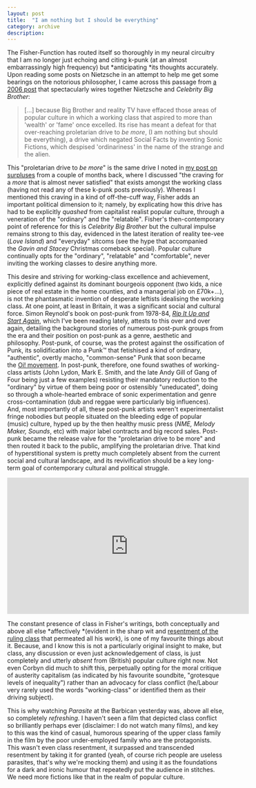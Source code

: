 ```yaml
---
layout: post
title:  "I am nothing but I should be everything"
category: archive
description:
---
```


The Fisher-Function has routed itself so thoroughly in my neural circuitry that I am no longer just echoing and citing k-punk (at an almost embarrassingly high frequency) but *anticipating *its thoughts accurately. Upon reading some posts on Nietzsche in an attempt to help me get some bearings on the notorious philosopher, I came across this passage from [a 2006 post](http://k-punk.abstractdynamics.org/archives/007348.html) that spectacularly wires together Nietzsche and *Celebrity Big Brother*:
<!--description-->

> [...] because Big Brother and reality TV have effaced those areas of popular culture in which a working class that aspired to more than 'wealth' or 'fame' once excelled. Its rise has meant a defeat for that over-reaching proletarian drive to *be more*, (I am nothing but should be everything), a drive which negated Social Facts by inventing Sonic Fictions, which despised 'ordinariness' in the name of the strange and the alien.

This "proletarian drive to *be more*" is the same drive I noted in [my post on surpluses](https://play--time.blogspot.com/2019/12/demand-more-ge2019-and-politics-of.html) from a couple of months back, where I discussed "the craving for a *more* that is almost never satisfied" that exists amongst the working class (having not read any of these k-punk posts previously). Whereas I mentioned this craving in a kind of off-the-cuff way, Fisher adds an important political dimension to it; namely, by explicating how this drive has had to be explicitly *quashed* from capitalist realist popular culture, through a veneration of the "ordinary" and the "relatable". Fisher's then-contemporary point of reference for this is *Celebrity Big Brother* but the cultural impulse remains strong to this day, evidenced in the latest iteration of reality tee-vee (*Love Island*) and "everyday" sitcoms (see the hype that accompanied the *Gavin and Stacey* Christmas comeback special). Popular culture continually opts for the "ordinary", "relatable" and "comfortable", never inviting the working classes to desire anything more.

This desire and striving for working-class excellence and achievement, explicitly defined against its dominant bourgeois opponent (two kids, a nice piece of real estate in the home counties, and a managerial job on £70k+...), is not the phantasmatic invention of desperate leftists idealising the working class. At one point, at least in Britain, it was a significant social and cultural force. Simon Reynold's book on post-punk from 1978-84, *[Rip It Up and Start Again](https://www.faber.co.uk/9780571215706-rip-it-up-and-start-again.html)*, which I've been reading lately, attests to this over and over again, detailing the background stories of numerous post-punk groups from the era and their position on post-punk as a genre, aesthetic and philosophy. Post-punk, of course, was the protest against the ossification of Punk, its solidification into a Punk™ that fetishised a kind of ordinary, "authentic", overtly macho, "common-sense" Punk that soon became the [Oi! movement](https://en.wikipedia.org/wiki/Oi!). In post-punk, therefore, one found swathes of working-class artists (John Lydon, Mark E. Smith, and the late Andy Gill of Gang of Four being just a few examples) resisting their mandatory reduction to the "ordinary" by virtue of them being poor or ostensibly "uneducated", doing so through a whole-hearted embrace of sonic experimentation and genre cross-contamination (dub and reggae were particularly big influences). And, most importantly of all, these post-punk artists weren't experimentalist fringe nobodies but people situated on the bleeding edge of popular (music) culture, hyped up by the then healthy music press (*NME, Melody Maker, Sounds*, etc) with major label contracts and big record sales. Post-punk became the release valve for the "proletarian drive to be more" and then routed it back to the public, amplifying the proletarian drive. That kind of hyperstitional system is pretty much completely absent from the current social and cultural landscape, and its revivification should be a key long-term goal of contemporary cultural and political struggle.  

<iframe allow="accelerometer; autoplay; encrypted-media; gyroscope; picture-in-picture" frameborder="0" height="315" src="https://www.youtube.com/embed/OpTnE8DT9wU" width="560" ></iframe>
<br/>

The constant presence of class in Fisher's writings, both conceptually and above all else *affectively *(evident in the sharp wit and [resentment of the ruling class](http://k-punk.abstractdynamics.org/archives/009421.html) that permeated all his work), is one of my favourite things about it. Because, and I know this is not a particularly original insight to make, but class, any discussion or even just acknowledgement of class, is just completely and utterly *absent* from (British) popular culture right now. Not even Corbyn did much to shift this, perpetually opting for the moral critique of austerity capitalism (as indicated by his favourite soundbite, "grotesque levels of inequality") rather than an advocacy for class conflict (he/Labour very rarely used the words "working-class" or identified them as their driving subject).

This is why watching *Parasite* at the Barbican yesterday was, above all else, so completely *refreshing*. I haven't seen a film that depicted class conflict so brilliantly perhaps ever (disclaimer: I do not watch many films), and key to this was the kind of casual, humorous spearing of the upper class family in the film by the poor under-employed family who are the protagonists. This wasn't even class resentment, it surpassed and transcended resentment by taking it for granted (yeah, of course rich people are useless parasites, that's why we're mocking them) and using it as the foundations for a dark and ironic humour that repeatedly put the audience in stitches. We need more fictions like that in the realm of popular culture.
